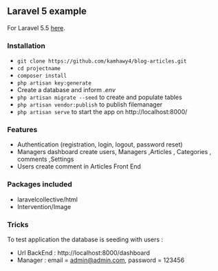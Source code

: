 ## Laravel 5 example ##

For Laravel 5.5 [here](https://laravel.com/docs/5.5/).

### Installation ###

* `git clone https://github.com/kamhawy4/blog-articles.git`
* `cd projectname`
* `composer install`
* `php artisan key:generate`
* Create a database and inform *.env*
* `php artisan migrate --seed` to create and populate tables
* `php artisan vendor:publish` to publish filemanager
* `php artisan serve` to start the app on http://localhost:8000/


### Features ###

* Authentication (registration, login, logout, password reset)
* Managers dashboard create users, Managers ,Articles , Categories , comments ,Settings
* Users create comment in Articles Front End

### Packages included ###

* laravelcollective/html
* Intervention/Image

### Tricks ###

To test application the database is seeding with users :
* Url BackEnd : http://localhost:8000/dashboard
* Manager : email = admin@admin.com, password = 123456
